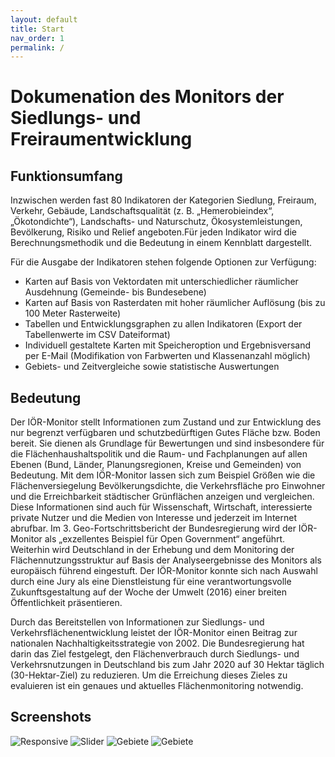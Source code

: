 ```yaml
---
layout: default
title: Start
nav_order: 1
permalink: /
---
```


# Dokumenation des Monitors der Siedlungs- und Freiraumentwicklung

## Funktionsumfang

Inzwischen werden fast 80 Indikatoren der Kategorien Siedlung, Freiraum, Verkehr, Gebäude, Landschaftsqualität (z. B. „Hemerobieindex“, „Ökotondichte“), Landschafts- und Naturschutz, Ökosystemleistungen, Bevölkerung, Risiko und Relief angeboten.Für jeden Indikator wird die Berechnungsmethodik und die Bedeutung in einem Kennblatt dargestellt.

Für die Ausgabe der Indikatoren stehen folgende Optionen zur Verfügung:

+ Karten auf Basis von Vektordaten mit unterschiedlicher räumlicher Ausdehnung (Gemeinde- bis Bundesebene)
+ Karten auf Basis von Rasterdaten mit hoher räumlicher Auflösung (bis zu 100 Meter Rasterweite)
+ Tabellen und Entwicklungsgraphen zu allen Indikatoren (Export der Tabellenwerte im CSV Dateiformat)
+ Individuell gestaltete Karten mit Speicheroption und Ergebnisversand per E-Mail (Modifikation von Farbwerten und Klassenanzahl möglich)
+ Gebiets- und Zeitvergleiche sowie statistische Auswertungen

## Bedeutung

Der IÖR-Monitor stellt Informationen zum Zustand und zur Entwicklung des nur begrenzt verfügbaren und schutzbedürftigen Gutes Fläche bzw. Boden bereit. Sie dienen als Grundlage für Bewertungen und sind insbesondere für die Flächenhaushaltspolitik und die Raum- und Fachplanungen auf allen Ebenen (Bund, Länder, Planungsregionen, Kreise und Gemeinden) von Bedeutung. Mit dem IÖR-Monitor lassen sich zum Beispiel Größen wie die Flächenversiegelung Bevölkerungsdichte, die Verkehrsfläche pro Einwohner und die Erreichbarkeit städtischer Grünflächen anzeigen und vergleichen. Diese Informationen sind auch für Wissenschaft, Wirtschaft, interessierte private Nutzer und die Medien von Interesse und jederzeit im Internet abrufbar. Im 3. Geo-Fortschrittsbericht der Bundesregierung wird der IÖR-Monitor als „exzellentes Beispiel für Open Government“ angeführt. Weiterhin wird Deutschland in der Erhebung und dem Monitoring der Flächennutzungsstruktur auf Basis der Analyseergebnisse des Monitors als europäisch führend eingestuft. Der IÖR-Monitor konnte sich nach Auswahl durch eine Jury als eine Dienstleistung für eine verantwortungsvolle Zukunftsgestaltung auf der Woche der Umwelt (2016) einer breiten Öffentlichkeit präsentieren.

Durch das Bereitstellen von Informationen zur Siedlungs- und Verkehrsflächenentwicklung leistet der IÖR-Monitor einen Beitrag zur nationalen Nachhaltigkeitsstrategie von 2002. Die Bundesregierung hat darin das Ziel festgelegt, den Flächenverbrauch durch Siedlungs- und Verkehrsnutzungen in Deutschland bis zum Jahr 2020 auf 30 Hektar täglich (30-Hektar-Ziel) zu reduzieren. Um die Erreichung dieses Zieles zu evaluieren ist ein genaues und aktuelles Flächenmonitoring notwendig.

## Screenshots

![Responsive]({{site.baseurl}}/assets/images/responsive.jpg)
![Slider]({{site.baseurl}}/assets/images/raster_slider.jpg)
![Gebiete]({{site.baseurl}}/assets/images/gebiete.jpg)
![Gebiete]({{site.baseurl}}/assets/images/S12RG_gem.jpg)